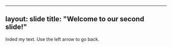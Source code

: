 ----
layout: slide
title: "Welcome to our second slide!"
----
Inded my text.
Use the left arrow to go back.
